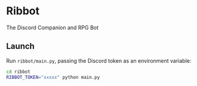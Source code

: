 # Ribbot
The Discord Companion and RPG Bot

## Launch

Run `ribbot/main.py`, passing the Discord token as an environment variable:

```sh
cd ribbot
RIBBOT_TOKEN="xxxxx" python main.py
```
